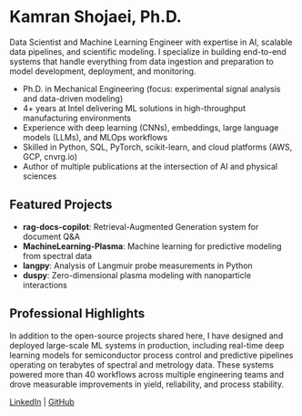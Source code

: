 # Kamran Shojaei, Ph.D.

Data Scientist and Machine Learning Engineer with expertise in AI, scalable data pipelines, and scientific modeling. I specialize in building end-to-end systems that handle everything from data ingestion and preparation to model development, deployment, and monitoring.

- Ph.D. in Mechanical Engineering (focus: experimental signal analysis and data-driven modeling)  
- 4+ years at Intel delivering ML solutions in high-throughput manufacturing environments  
- Experience with deep learning (CNNs), embeddings, large language models (LLMs), and MLOps workflows  
- Skilled in Python, SQL, PyTorch, scikit-learn, and cloud platforms (AWS, GCP, cnvrg.io)  
- Author of multiple publications at the intersection of AI and physical sciences  

## Featured Projects
- **rag-docs-copilot**: Retrieval-Augmented Generation system for document Q&A  
- **MachineLearning-Plasma**: Machine learning for predictive modeling from spectral data  
- **langpy**: Analysis of Langmuir probe measurements in Python  
- **duspy**: Zero-dimensional plasma modeling with nanoparticle interactions  

## Professional Highlights
In addition to the open-source projects shared here, I have designed and deployed large-scale ML systems in production, including real-time deep learning models for semiconductor process control and predictive pipelines operating on terabytes of spectral and metrology data. These systems powered more than 40 workflows across multiple engineering teams and drove measurable improvements in yield, reliability, and process stability.

[LinkedIn](https://www.linkedin.com/in/kshojaei) | [GitHub](https://github.com/kshojaei)
